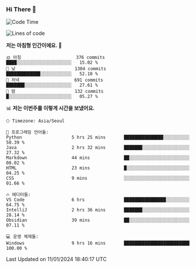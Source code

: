 ### Hi There 👋


<!---
- 👋 Hi, I’m @muyaaho
- 👀 I’m interested in ...
- 🌱 I’m currently learning ...
- 💞️ I’m looking to collaborate on ...
- 📫 How to reach me ...
--->
<!--- plz
muyaaho/muyaaho is a ✨ special ✨ repository because its `README.md` (this file) appears on your GitHub profile.
You can click the Preview link to take a look at your changes.
<a href="https://hits.seeyoufarm.com"><img src="https://hits.seeyoufarm.com/api/count/incr/badge.svg?url=https%3A%2F%2Fgithub.com%2Fejaman&count_bg=%23000000&title_bg=%23000000&icon=github.svg&icon_color=%23FFFFFF&title=Github&edge_flat=true"/></a>
   --->
   
<!--START_SECTION:waka-->
![Code Time](http://img.shields.io/badge/Code%20Time-375%20hrs%2032%20mins-blue)

![Lines of code](https://img.shields.io/badge/%EC%A0%80%EB%8A%94%20%EC%97%AC%ED%83%9C%EA%B9%8C%EC%A7%80%20-706.0%20thousand%20%EC%A4%84%EC%9D%98%20%EC%BD%94%EB%93%9C%EB%A5%BC%20%EC%9E%91%EC%84%B1%ED%96%88%EC%96%B4%EC%9A%94.-blue)

**저는 아침형 인간이에요. 🐤** 

```text
🌞 아침                     376 commits         ████░░░░░░░░░░░░░░░░░░░░░   15.02 % 
🌆 낮　                     1304 commits        █████████████░░░░░░░░░░░░   52.10 % 
🌃 저녁                     691 commits         ███████░░░░░░░░░░░░░░░░░░   27.61 % 
🌙 밤　                     132 commits         █░░░░░░░░░░░░░░░░░░░░░░░░   05.27 % 
```


📊 **저는 이번주를 이렇게 시간을 보냈어요.** 

```text
🕑︎ Timezone: Asia/Seoul

💬 프로그래밍 언어들: 
Python                   5 hrs 25 mins       ███████████████░░░░░░░░░░   58.39 % 
Java                     2 hrs 32 mins       ███████░░░░░░░░░░░░░░░░░░   27.32 % 
Markdown                 44 mins             ██░░░░░░░░░░░░░░░░░░░░░░░   08.02 % 
HTML                     23 mins             █░░░░░░░░░░░░░░░░░░░░░░░░   04.25 % 
CSS                      9 mins              ░░░░░░░░░░░░░░░░░░░░░░░░░   01.66 % 

🔥 에디터들: 
VS Code                  6 hrs               ████████████████░░░░░░░░░   64.75 % 
IntelliJ                 2 hrs 36 mins       ███████░░░░░░░░░░░░░░░░░░   28.14 % 
Obsidian                 39 mins             ██░░░░░░░░░░░░░░░░░░░░░░░   07.11 % 

💻 운영 체제들: 
Windows                  9 hrs 16 mins       █████████████████████████   100.00 % 
```


 Last Updated on 11/01/2024 18:40:17 UTC
<!--END_SECTION:waka-->

